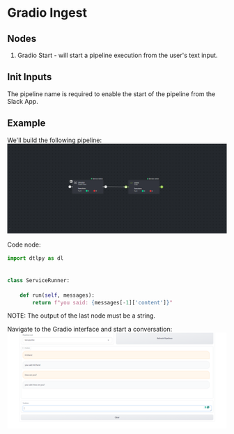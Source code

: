 # Gradio Ingest

## Nodes

1. Gradio Start - will start a pipeline execution from the user's text input.

## Init Inputs

The pipeline name is required to enable the start of the pipeline from the Slack App.

## Example

We'll build the following pipeline:
![alt text](assets/pipeline.png)

Code node:

```python
import dtlpy as dl


class ServiceRunner:

    def run(self, messages):
        return f"you said: {messages[-1]['content']}"

```

NOTE: The output of the last node must be a string.

Navigate to the Gradio interface and start a conversation:
![alt text](assets/gradio.png)